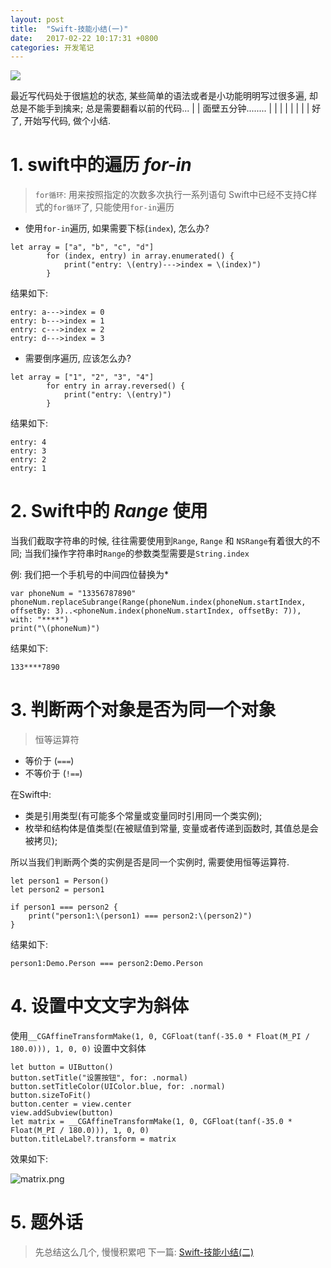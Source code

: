 ```yaml
---
layout: post
title:  "Swift-技能小结(一)"
date:   2017-02-22 10:17:31 +0800
categories: 开发笔记
---
```

![](http://upload-images.jianshu.io/upload_images/3538284-de182ce415c302a3.jpg?imageMogr2/auto-orient/strip%7CimageView2/2/w/1240)

> 
最近写代码处于很尴尬的状态, 某些简单的语法或者是小功能明明写过很多遍, 却总是不能手到擒来; 总是需要翻看以前的代码... 
|
|
面壁五分钟........
|
|
|
|
|
|
|
|
好了, 开始写代码, 做个小结.

# 1. swift中的遍历 ***for-in***
> `for循环`: 用来按照指定的次数多次执行一系列语句
Swift中已经不支持C样式的`for循环`了, 只能使用`for-in`遍历

* 使用`for-in`遍历, 如果需要下标(`index`), 怎么办? 
```
let array = ["a", "b", "c", "d"]
        for (index, entry) in array.enumerated() {
            print("entry: \(entry)--->index = \(index)")
        }
```

结果如下:
```
entry: a--->index = 0
entry: b--->index = 1
entry: c--->index = 2
entry: d--->index = 3
```

* 需要倒序遍历, 应该怎么办?
```
let array = ["1", "2", "3", "4"]
        for entry in array.reversed() {
            print("entry: \(entry)")
        }
```
结果如下:
```
entry: 4
entry: 3
entry: 2
entry: 1
```

# 2. Swift中的 ***Range*** 使用
> 
当我们截取字符串的时候, 往往需要使用到`Range`, `Range` 和 `NSRange`有着很大的不同; 当我们操作字符串时`Range`的参数类型需要是`String.index`

例: 我们把一个手机号的中间四位替换为*
```
var phoneNum = "13356787890"
phoneNum.replaceSubrange(Range(phoneNum.index(phoneNum.startIndex, offsetBy: 3)..<phoneNum.index(phoneNum.startIndex, offsetBy: 7)), with: "****")
print("\(phoneNum)")
```
结果如下:
```
133****7890
```

# 3. 判断两个对象是否为同一个对象
> 恒等运算符
* 等价于 (`===`)
* 不等价于 (`!==`)


在Swift中:
*  类是引用类型(有可能多个常量或变量同时引用同一个类实例);
* 枚举和结构体是值类型(在被赋值到常量, 变量或者传递到函数时, 其值总是会被拷贝);

所以当我们判断两个类的实例是否是同一个实例时, 需要使用恒等运算符.
```
let person1 = Person()
let person2 = person1
        
if person1 === person2 {
    print("person1:\(person1) === person2:\(person2)")
}
```

结果如下: 
```
person1:Demo.Person === person2:Demo.Person
```

# 4. 设置中文文字为斜体
> 
使用`__CGAffineTransformMake(1, 0, CGFloat(tanf(-35.0 * Float(M_PI / 180.0))), 1, 0, 0)` 设置中文斜体

```
let button = UIButton()
button.setTitle("设置按钮", for: .normal)
button.setTitleColor(UIColor.blue, for: .normal)
button.sizeToFit()
button.center = view.center
view.addSubview(button)
let matrix = __CGAffineTransformMake(1, 0, CGFloat(tanf(-35.0 * Float(M_PI / 180.0))), 1, 0, 0)
button.titleLabel?.transform = matrix
```
效果如下:

![matrix.png](http://upload-images.jianshu.io/upload_images/3538284-b5345d0596ec53d3.png?imageMogr2/auto-orient/strip%7CimageView2/2/w/1240)

# 5. 题外话
> 先总结这么几个, 慢慢积累吧
下一篇: [Swift-技能小结(二)](http://www.jianshu.com/p/843f476f3c88)

[jekyll-docs]: https://jekyllrb.com/docs/home
[jekyll-gh]:   https://github.com/jekyll/jekyll
[jekyll-talk]: https://talk.jekyllrb.com/


